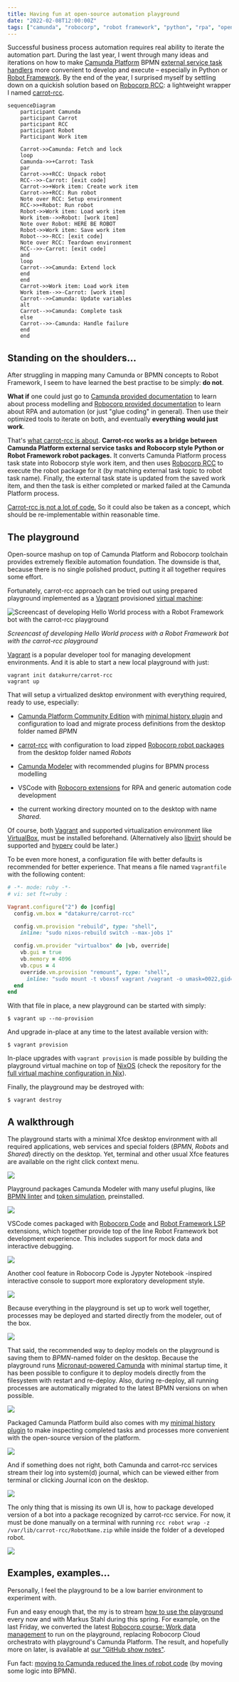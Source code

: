 ```yaml
---
title: Having fun at open-source automation playground
date: "2022-02-08T12:00:00Z"
tags: ["camunda", "robocorp", "robot framework", "python", "rpa", "open source"]
---
```


Successful business process automation requires real ability to iterate the automation part.
During the last year, I went through many ideas and iterations on how to make [Camunda Platform](https://camunda.com/download/) BPMN [external service task handlers](https://docs.camunda.org/manual/latest/user-guide/process-engine/external-tasks/) more convenient to develop and execute – especially in Python or [Robot Framework](https://robotframework.org/rpa/).
By the end of the year, I surprised myself by settling down on a quickish solution based on [Robocorp RCC](https://robocorp.com/docs/rcc/overview): a lightweight wrapper I named [carrot-rcc](https://pypi.org/project/carrot-rcc/).

```mermaid
sequenceDiagram
    participant Camunda
    participant Carrot
    participant RCC
    participant Robot
    Participant Work item

    Carrot->>Camunda: Fetch and lock
    loop
    Camunda->>+Carrot: Task
    par
    Carrot->>+RCC: Unpack robot
    RCC-->>-Carrot: [exit code]
    Carrot->>+Work item: Create work item
    Carrot->>+RCC: Run robot
    Note over RCC: Setup environment
    RCC->>+Robot: Run robot
    Robot->>Work item: Load work item
    Work item-->>Robot: [work item]
    Note over Robot: HERE BE ROBOT
    Robot->>Work item: Save work item
    Robot-->>-RCC: [exit code]
    Note over RCC: Teardown environment
    RCC-->>-Carrot: [exit code]
    and
    loop
    Carrot-->>Camunda: Extend lock
    end
    end
    Carrot->>Work item: Load work item
    Work item-->>-Carrot: [work item]
    Carrot-->>Camunda: Update variables
    alt
    Carrot-->>Camunda: Complete task
    else
    Carrot-->>-Camunda: Handle failure
    end
    end
```


Standing on the shoulders…
--------------------------

After struggling in mapping many Camunda or BPMN concepts to Robot Framework, I seem to have learned the best practise to be simply: **do not**.

**What if** one could just go to [Camunda provided documentation](https://camunda.com/best-practices/_/) to learn about process modelling and [Robocorp provided documentation](https://robocorp.com/docs/) to learn about RPA and automation (or just "glue coding" in general). Then use their optimized tools to iterate on both, and eventually **everything would just work**.

That's [what carrot-rcc is about](../../../2021/08/carrot-rcc/). **Carrot-rcc works as a bridge between Camunda Platform external service tasks and Robocorp style Python or Robot Framework robot packages.** It converts Camunda Platform process task state into Robocorp style work item, and then uses [Robocorp RCC](https://robocorp.com/docs/rcc/overview) to execute the robot package for it (by matching external task topic to robot task name). Finally, the external task state is updated from the saved work item, and then the task is either completed or marked failed at the Camunda Platform process.

[Carrot-rcc is not a lot of code.](https://github.com/datakurre/carrot-rcc/) So it could also be taken as a concept, which should be re-implementable within reasonable time.


The playground
--------------

Open-source mashup on top of Camunda Platform and Robocorp toolchain provides extremely flexible automation foundation.
The downside is that, because there is no single polished product, putting it all together requires some effort.

Fortunately, carrot-rcc approach can be tried out using prepared playground implemented as a [Vagrant](https://www.vagrantup.com/) provisioned [virtual machine](https://app.vagrantup.com/datakurre/boxes/carrot-rcc):

![Screencast of developing Hello World process with a Robot Framework bot with the carrot-rcc playground](./carrot-rcc-speedrun.gif)

*Screencast of developing Hello World process with a Robot Framework bot with the carrot-rcc playground*

[Vagrant](https://www.vagrantup.com/) is a popular developer tool for managing development environments. And it is able to start a new local playground with just:

```shell
vagrant init datakurre/carrot-rcc
vagrant up
```

That will setup a virtualized desktop environment with everything required, ready to use, especially:

* [Camunda Platform Community Edition](https://camunda.com/download/) with [minimal history plugin](https://github.com/datakurre/camunda-cockpit-plugins) and configuration to load and migrate process definitions from the desktop folder named *BPMN*

* [carrot-rcc](https://github.com/datakurre/carrot-rcc/) with configuration to load zipped [Robocorp robot packages](https://robocorp.com/docs/setup/robot-structure) from the desktop folder named *Robots*

* [Camunda Modeler](https://camunda.com/download/modeler/) with recommended plugins for BPMN process modelling

* VSCode with [Robocorp extensions](https://robocorp.com/docs/developer-tools/visual-studio-code/overview) for RPA and generic automation code development

* the current working directory mounted on to the desktop with name *Shared*.

Of course, both [Vagrant](https://www.vagrantup.com/) and supported virtualization environment like [VirtualBox](https://www.virtualbox.org/), must be installed beforehand. (Alternatively also [libvirt](https://libvirt.org/) should be supported and [hyperv](https://www.vagrantup.com/docs/providers/hyperv) could be later.)

To be even more honest, a configuration file with better defaults is recommended for better experience. That means a file named `Vagrantfile` with the following content:

```ruby
# -*- mode: ruby -*-
# vi: set ft=ruby :

Vagrant.configure("2") do |config|
  config.vm.box = "datakurre/carrot-rcc"

  config.vm.provision "rebuild", type: "shell",
    inline: "sudo nixos-rebuild switch --max-jobs 1"

  config.vm.provider "virtualbox" do |vb, override|
    vb.gui = true
    vb.memory = 4096
    vb.cpus = 4
    override.vm.provision "remount", type: "shell",
      inline: "sudo mount -t vboxsf vagrant /vagrant -o umask=0022,gid=1000,uid=1000"
  end
end
```

With that file in place, a new playground can be started with simply:

```shell
$ vagrant up --no-provision
```

And upgrade in-place at any time to the latest available version with:

```shell
$ vagrant provision
```

In-place upgrades with `vagrant provision` is made possible by building the playground virtual machine on top of [NixOS](https://nixos.org/) (check the repository for the [full virtual machine configuration in Nix](https://github.com/datakurre/carrot-rcc/tree/main/vagrant)).

Finally, the playground may be destroyed with:

```shell
$ vagrant destroy
```


A walkthrough
-------------

The playground starts with a minimal Xfce desktop environment with all required applications, web services and special folders (*BPMN*, *Robots* and *Shared*) directly on the desktop. Yet, terminal and other usual Xfce features are available on the right click context menu.

![](./carrot-desktop-01.png)

Playground packages Camunda Modeler with many useful plugins, like [BPMN linter](https://github.com/camunda/camunda-modeler-linter-plugin) and [token simulation](https://github.com/bpmn-io/bpmn-js-token-simulation), preinstalled.

![](./carrot-desktop-02.png)

VSCode comes packaged with [Robocorp Code](https://marketplace.visualstudio.com/items?itemName=robocorp.robocorp-code) and [Robot Framework LSP](https://marketplace.visualstudio.com/items?itemName=robocorp.robotframework-lsp) extensions, which together provide top of the line Robot Framework bot development experience. This includes support for mock data and interactive debugging.

![](./carrot-desktop-03.png)

Another cool feature in Robocorp Code is Jypyter Notebook -inspired interactive console to support more exploratory development style.

![](./carrot-desktop-04.png)

Because everything in the playground is set up to work well together, processes may be deployed and started directly from the modeler, out of the box.

![](./carrot-desktop-05.png)

That said, the recommended way to deploy models on the playground is saving them to *BPMN*-named folder on the desktop. Because the playground runs [Micronaut-powered Camunda](https://github.com/camunda-community-hub/micronaut-camunda-bpm) with minimal startup time, it has been possible to configure it to deploy models directly from the filesystem with restart and re-deploy. Also, during re-deploy, all running processes are automatically migrated to the latest BPMN versions on when possible.

![](./carrot-desktop-06.png)

Packaged Camunda Platform build also comes with my [minimal history plugin](https://github.com/datakurre/camunda-cockpit-plugins) to make inspecting completed tasks and processes more convenient with the open-source version of the platform.

![](./carrot-desktop-07.png)

And if something does not right, both Camunda and carrot-rcc services stream their log into system(d) journal, which can be viewed either from terminal or clicking Journal icon on the desktop.

![](./carrot-desktop-09.png)

The only thing that is missing its own UI is, how to package developed version of a bot into a package recognized by carrot-rcc service. For now, it must be done manually on a terminal with running `rcc robot wrap -z /var/lib/carrot-rcc/RobotName.zip` while inside the folder of a developed robot.

![](./carrot-desktop-08.png)


Examples, examples…
-------------------

Personally, I feel the playground to be a low barrier environment to experiment with.

Fun and easy enough that, the my is to stream [how to use the playground](https://www.twitch.tv/datakurre) every now and with Markus Stahl during this spring. For example, on the last Friday, we converted the latest [Robocorp course: Work data management](https://robocorp.com/docs/courses/work-data-management) to run on the playground, replacing Robocorp Cloud orchestrato with playground's Camunda Platform. The result, and hopefully more on later, is available at [our "GitHub show notes"](https://github.com/datakurre/robotlive).

Fun fact: [moving to Camunda reduced the lines of robot code](https://github.com/datakurre/robotlive/commit/72cdfe1b8de3342fc567a4d8bf825946be8138fe) (by moving some logic into BPMN).
